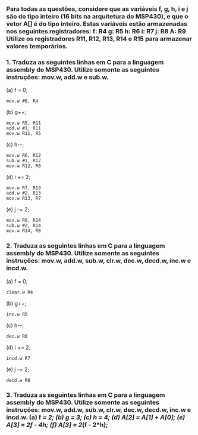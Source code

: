 ### Para todas as questões, considere que as variáveis f, g, h, i e j são do tipo inteiro (16 bits na arquitetura do MSP430), e que o vetor A[] é do tipo inteiro. Estas variáveis estão armazenadas nos seguintes registradores: f: R4 g: R5 h: R6 i: R7 j: R8 A: R9 Utilize os registradores R11, R12, R13, R14 e R15 para armazenar valores temporários.

### 1. Traduza as seguintes linhas em C para a linguagem assembly do MSP430. Utilize somente as seguintes instruções: mov.w, add.w e sub.w. 

(a) f = 0; 
```assembly
mov.w #0, R4
``` 

(b) g++; 
```assembly
mov.w R5, R11
add.w #1, R11
mov.w R11, R5
``` 

(c) h--; 
```assembly
mov.w R6, R12
sub.w #1, R12
mov.w R12, R6
``` 

(d) i += 2; 
```assembly
mov.w R7, R13
add.w #2, R13
mov.w R13, R7
``` 

(e) j -= 2;
```assembly
mov.w R8, R14 
sub.w #2, R14
mov.w R14, R8
``` 

### 2. Traduza as seguintes linhas em C para a linguagem assembly do MSP430. Utilize somente as seguintes instruções: mov.w, add.w, sub.w, clr.w, dec.w, decd.w, inc.w e incd.w. 
(a) f = 0; 
```assembly
clear.w R4
``` 

(b) g++; 
```assembly
inc.w R5
``` 

(c) h--; 
```assembly
dec.w R6
``` 

(d) i += 2; 
```assembly
incd.w R7
``` 

(e) j -= 2;
```assembly
decd.w R8
``` 

### 3. Traduza as seguintes linhas em C para a linguagem assembly do MSP430. Utilize somente as seguintes instruções: mov.w, add.w, sub.w, clr.w, dec.w, decd.w, inc.w e incd.w. (a) f *= 2; (b) g *= 3; (c) h *= 4; (d) A[2] = A[1] + A[0]; (e) A[3] = 2*f - 4*h; (f) A[3] = 2*(f - 2*h);

